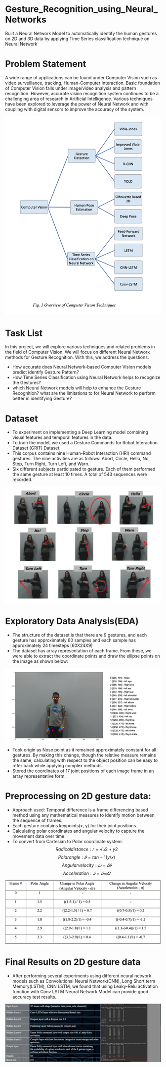 # Gesture_Recognition_using_Neural_Networks
Built a Neural Network Model to automatically identify the human gestures on 2D and 3D data by applying Time Series classification technique on Neural Network

# Problem Statement
A wide range of applications can be found under Computer Vision such as video surveillance, tracking, Human-Computer Interaction. Basic foundation of Computer Vision falls under image/video analysis and pattern recognition. However, accurate vision recognition system continues to be a challenging area of research in Artificial Intelligence. Various techniques have been explored to leverage the power of Neural Network and with coupling with digital sensors to improve the accuracy of the system. 

![Overview of ComputerVision](/resources/Overview_of_Computer_Vision.png)

# Task List
In this project, we will explore various techniques and related problems in the field of Computer Vision. We will focus on different Neural Network methods for Gesture Recognition. With this, we address the questions: 
* How accurate does Neural Network-based Computer Vision models predict identify Gesture Pattern?
* How Time Series Classification using Neural Network helps to recognize the Gestures? 
* which Neural Network models will help to enhance the Gesture Recognition? what are the limitations to for Neural Network to perform better in identifying Gesture?

# Dataset

* To experiment on implementing a Deep Learning model combining visual features and temporal features in the data.
* To train the model, we used a Gesture Commands for Robot Interaction Dataset (GRIT) Dataset. 
* This corpus contains nine Human-Robot Interaction (HRI) command gestures. The nine activities are as follows: Abort, Circle, Hello, No, Stop, Turn Right, Turn Left, and Warn. 
* Six different subjects participated to gesture. Each of them performed the same gesture at least 10 times. A total of 543 sequences were recorded.

![Gestures in GRIT Dataset](/resources/GRIT_dataset_gestures.png)

# Exploratory Data Analysis(EDA)

* The structure of the dataset is that there are 9 gestures, and each gesture has approximately 60 samples and each sample has approximately 24 timesteps [60X24X9]
* The dataset has array representation of each frame. From these, we were able to extract the coordinate points and draw the ellipse points on the image as shown below:

![Keypoints and labels for sample gesture image](/resources/Keypoints_and_labels_for_sample_gesture_image.png)

* Took origin as Nose point as it remained approximately constant for all gestures. By making this change, though the relative measure remains the same, calculating with respect to the object position can be easy to refer back while applying complex methods.
* Stored the coordinates of 17 joint positions of each image frame in an array representative form.

# Preprocessing on 2D gesture data:

* Approach used: Temporal difference is a frame differencing based method using any mathematical measures to identify motion between the sequence of frames.
* Each gesture contains keypoints(x, y) for their joint positions.
* Calculating polar coordinates and angular velocity to capture the movement data over time.
* To convert from Cartesian to Polar coordinate system:
        $$Radical distance: r = √𝑥2+y2$$
        $$Polar angle: 𝜃 = tan-1(y/x)$$
        $$Angular velocity: 𝜔 = 𝛿𝜃$$
        $$Acceleration: 𝑎 = 𝛿𝜔 𝛿𝑡$$

![calculating_polarAngle_angularVelocity_acceleration](/resources/calculating_polarAngle_angularVelocity_acceleration.png)

# Final Results on 2D gesture data

* After performing several experiments using different neural network models such as Convolutional Neural Network(CNN), Long Short term Memory(LSTM), CNN LSTM, we found that using Leaky-Relu activation function with Conv LSTM Neural Network Model can provide good accuracy test results.

![2D_gesture_data_experiment_result](/resources/2D_gesture_data_experiment_result.png)
 
